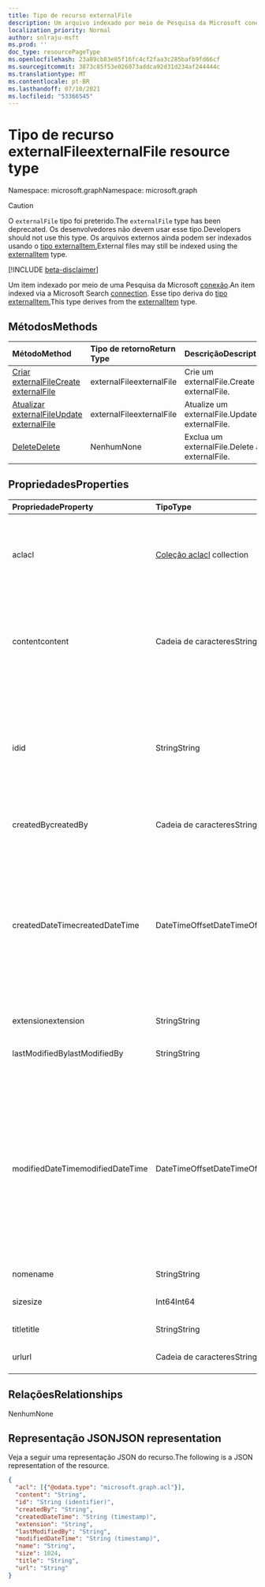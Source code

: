```yaml
---
title: Tipo de recurso externalFile
description: Um arquivo indexado por meio de Pesquisa da Microsoft conexão.
localization_priority: Normal
author: snlraju-msft
ms.prod: ''
doc_type: resourcePageType
ms.openlocfilehash: 23a89cb83e85f16fc4cf2faa3c285bafb9fd66cf
ms.sourcegitcommit: 3873c85f53e026073addca92d31d234af244444c
ms.translationtype: MT
ms.contentlocale: pt-BR
ms.lasthandoff: 07/10/2021
ms.locfileid: "53366545"
---
```

# <a name="externalfile-resource-type"></a><span data-ttu-id="6a500-103">Tipo de recurso externalFile</span><span class="sxs-lookup"><span data-stu-id="6a500-103">externalFile resource type</span></span>

<span data-ttu-id="6a500-104">Namespace: microsoft.graph</span><span class="sxs-lookup"><span data-stu-id="6a500-104">Namespace: microsoft.graph</span></span>

> [!CAUTION]
> <span data-ttu-id="6a500-105">O `externalFile` tipo foi preterido.</span><span class="sxs-lookup"><span data-stu-id="6a500-105">The `externalFile` type has been deprecated.</span></span> <span data-ttu-id="6a500-106">Os desenvolvedores não devem usar esse tipo.</span><span class="sxs-lookup"><span data-stu-id="6a500-106">Developers should not use this type.</span></span> <span data-ttu-id="6a500-107">Os arquivos externos ainda podem ser indexados usando o [tipo externalItem.](externalitem.md)</span><span class="sxs-lookup"><span data-stu-id="6a500-107">External files may still be indexed using the [externalItem](externalitem.md) type.</span></span>

[!INCLUDE [beta-disclaimer](../../includes/beta-disclaimer.md)]

<span data-ttu-id="6a500-108">Um item indexado por meio de uma Pesquisa da Microsoft [conexão](externalconnection.md).</span><span class="sxs-lookup"><span data-stu-id="6a500-108">An item indexed via a Microsoft Search [connection](externalconnection.md).</span></span> <span data-ttu-id="6a500-109">Esse tipo deriva do [tipo externalItem.](externalitem.md)</span><span class="sxs-lookup"><span data-stu-id="6a500-109">This type derives from the [externalItem](externalitem.md) type.</span></span>

## <a name="methods"></a><span data-ttu-id="6a500-110">Métodos</span><span class="sxs-lookup"><span data-stu-id="6a500-110">Methods</span></span>

| <span data-ttu-id="6a500-111">Método</span><span class="sxs-lookup"><span data-stu-id="6a500-111">Method</span></span>                                                        | <span data-ttu-id="6a500-112">Tipo de retorno</span><span class="sxs-lookup"><span data-stu-id="6a500-112">Return Type</span></span>  | <span data-ttu-id="6a500-113">Descrição</span><span class="sxs-lookup"><span data-stu-id="6a500-113">Description</span></span> |
|:--------------------------------------------------------------|:-------------|:--|
| [<span data-ttu-id="6a500-114">Criar externalFile</span><span class="sxs-lookup"><span data-stu-id="6a500-114">Create externalFile</span></span>](../api/externalconnection-put-items.md) | <span data-ttu-id="6a500-115">externalFile</span><span class="sxs-lookup"><span data-stu-id="6a500-115">externalFile</span></span> | <span data-ttu-id="6a500-116">Crie um externalFile.</span><span class="sxs-lookup"><span data-stu-id="6a500-116">Create an externalFile.</span></span> |
| [<span data-ttu-id="6a500-117">Atualizar externalFile</span><span class="sxs-lookup"><span data-stu-id="6a500-117">Update externalFile</span></span>](../api/externalitem-update.md)          | <span data-ttu-id="6a500-118">externalFile</span><span class="sxs-lookup"><span data-stu-id="6a500-118">externalFile</span></span> | <span data-ttu-id="6a500-119">Atualize um externalFile.</span><span class="sxs-lookup"><span data-stu-id="6a500-119">Update an externalFile.</span></span> |
| [<span data-ttu-id="6a500-120">Delete</span><span class="sxs-lookup"><span data-stu-id="6a500-120">Delete</span></span>](../api/externalitem-delete.md)                       | <span data-ttu-id="6a500-121">Nenhum</span><span class="sxs-lookup"><span data-stu-id="6a500-121">None</span></span>         | <span data-ttu-id="6a500-122">Exclua um externalFile.</span><span class="sxs-lookup"><span data-stu-id="6a500-122">Delete an externalFile.</span></span> |

## <a name="properties"></a><span data-ttu-id="6a500-123">Propriedades</span><span class="sxs-lookup"><span data-stu-id="6a500-123">Properties</span></span>

| <span data-ttu-id="6a500-124">Propriedade</span><span class="sxs-lookup"><span data-stu-id="6a500-124">Property</span></span>         | <span data-ttu-id="6a500-125">Tipo</span><span class="sxs-lookup"><span data-stu-id="6a500-125">Type</span></span>                     | <span data-ttu-id="6a500-126">Descrição</span><span class="sxs-lookup"><span data-stu-id="6a500-126">Description</span></span>                    |
|:-----------------|:-------------------------|:-------------------------------|
| <span data-ttu-id="6a500-127">acl</span><span class="sxs-lookup"><span data-stu-id="6a500-127">acl</span></span>              | <span data-ttu-id="6a500-128">[Coleção acl](acl.md)</span><span class="sxs-lookup"><span data-stu-id="6a500-128">[acl](acl.md) collection</span></span> | <span data-ttu-id="6a500-129">Uma matriz de entradas de controle de acesso.</span><span class="sxs-lookup"><span data-stu-id="6a500-129">An array of access control entries.</span></span> <span data-ttu-id="6a500-130">Cada entrada especifica o acesso concedido a um usuário ou grupo.</span><span class="sxs-lookup"><span data-stu-id="6a500-130">Each entry specifies the access granted to a user or group.</span></span> <span data-ttu-id="6a500-131">Obrigatório.</span><span class="sxs-lookup"><span data-stu-id="6a500-131">Required.</span></span> |
| <span data-ttu-id="6a500-132">content</span><span class="sxs-lookup"><span data-stu-id="6a500-132">content</span></span>          | <span data-ttu-id="6a500-133">Cadeia de caracteres</span><span class="sxs-lookup"><span data-stu-id="6a500-133">String</span></span>                   | <span data-ttu-id="6a500-134">Uma representação em texto sem texto do conteúdo do item.</span><span class="sxs-lookup"><span data-stu-id="6a500-134">A plain-text representation of the contents of the item.</span></span> <span data-ttu-id="6a500-135">O texto nesta propriedade é indexado em texto completo.</span><span class="sxs-lookup"><span data-stu-id="6a500-135">The text in this property is full-text indexed.</span></span> <span data-ttu-id="6a500-136">Opcional.</span><span class="sxs-lookup"><span data-stu-id="6a500-136">Optional.</span></span> |
| <span data-ttu-id="6a500-137">id</span><span class="sxs-lookup"><span data-stu-id="6a500-137">id</span></span>               | <span data-ttu-id="6a500-138">String</span><span class="sxs-lookup"><span data-stu-id="6a500-138">String</span></span>                   | <span data-ttu-id="6a500-139">ID exclusiva fornecida pelo desenvolvedor do item dentro do [externalConnection](externalconnection.md).</span><span class="sxs-lookup"><span data-stu-id="6a500-139">Developer-provided unique ID of the item within the containing [externalConnection](externalconnection.md).</span></span> <span data-ttu-id="6a500-140">Deve ser alfanumérico e um máximo de 128 caracteres.</span><span class="sxs-lookup"><span data-stu-id="6a500-140">Must be alphanumeric and a maximum of 128 characters.</span></span> <span data-ttu-id="6a500-141">Obrigatório.</span><span class="sxs-lookup"><span data-stu-id="6a500-141">Required.</span></span> |
| <span data-ttu-id="6a500-142">createdBy</span><span class="sxs-lookup"><span data-stu-id="6a500-142">createdBy</span></span>        | <span data-ttu-id="6a500-143">Cadeia de caracteres</span><span class="sxs-lookup"><span data-stu-id="6a500-143">String</span></span>                   | <span data-ttu-id="6a500-144">O nome do usuário que criou o arquivo.</span><span class="sxs-lookup"><span data-stu-id="6a500-144">The name of the user that created the file.</span></span> |
| <span data-ttu-id="6a500-145">createdDateTime</span><span class="sxs-lookup"><span data-stu-id="6a500-145">createdDateTime</span></span>  | <span data-ttu-id="6a500-146">DateTimeOffset</span><span class="sxs-lookup"><span data-stu-id="6a500-146">DateTimeOffset</span></span>           | <span data-ttu-id="6a500-147">A data e a hora em que o arquivo foi criado.</span><span class="sxs-lookup"><span data-stu-id="6a500-147">The date and time that the file was created.</span></span> <span data-ttu-id="6a500-148">O tipo DateTimeOffset representa informações de data e hora usando o formato ISO 8601 e está sempre no horário UTC.</span><span class="sxs-lookup"><span data-stu-id="6a500-148">The DateTimeOffset type represents date and time information using ISO 8601 format and is always in UTC time.</span></span> <span data-ttu-id="6a500-149">Por exemplo, meia-noite UTC em 1 de janeiro de 2014 é `2014-01-01T00:00:00Z`</span><span class="sxs-lookup"><span data-stu-id="6a500-149">For example, midnight UTC on Jan 1, 2014 is `2014-01-01T00:00:00Z`</span></span> |
| <span data-ttu-id="6a500-150">extension</span><span class="sxs-lookup"><span data-stu-id="6a500-150">extension</span></span>        | <span data-ttu-id="6a500-151">String</span><span class="sxs-lookup"><span data-stu-id="6a500-151">String</span></span>                   | <span data-ttu-id="6a500-152">A extensão de arquivo.</span><span class="sxs-lookup"><span data-stu-id="6a500-152">The file extension.</span></span>            |
| <span data-ttu-id="6a500-153">lastModifiedBy</span><span class="sxs-lookup"><span data-stu-id="6a500-153">lastModifiedBy</span></span>   | <span data-ttu-id="6a500-154">String</span><span class="sxs-lookup"><span data-stu-id="6a500-154">String</span></span>                   | <span data-ttu-id="6a500-155">O nome do usuário que modificou o arquivo pela última vez.</span><span class="sxs-lookup"><span data-stu-id="6a500-155">The name of the user that last modified the file.</span></span> |
| <span data-ttu-id="6a500-156">modifiedDateTime</span><span class="sxs-lookup"><span data-stu-id="6a500-156">modifiedDateTime</span></span> | <span data-ttu-id="6a500-157">DateTimeOffset</span><span class="sxs-lookup"><span data-stu-id="6a500-157">DateTimeOffset</span></span>           | <span data-ttu-id="6a500-158">A data e a hora em que o arquivo foi modificado pela última vez.</span><span class="sxs-lookup"><span data-stu-id="6a500-158">The date and time that the file was last modified.</span></span> <span data-ttu-id="6a500-159">O tipo DateTimeOffset representa informações de data e hora usando o formato ISO 8601 e está sempre no horário UTC.</span><span class="sxs-lookup"><span data-stu-id="6a500-159">The DateTimeOffset type represents date and time information using ISO 8601 format and is always in UTC time.</span></span> <span data-ttu-id="6a500-160">Por exemplo, meia-noite UTC em 1 de janeiro de 2014 é `2014-01-01T00:00:00Z`</span><span class="sxs-lookup"><span data-stu-id="6a500-160">For example, midnight UTC on Jan 1, 2014 is `2014-01-01T00:00:00Z`</span></span> |
| <span data-ttu-id="6a500-161">nome</span><span class="sxs-lookup"><span data-stu-id="6a500-161">name</span></span>             | <span data-ttu-id="6a500-162">String</span><span class="sxs-lookup"><span data-stu-id="6a500-162">String</span></span>                   | <span data-ttu-id="6a500-163">O nome do arquivo.</span><span class="sxs-lookup"><span data-stu-id="6a500-163">The file name.</span></span> <span data-ttu-id="6a500-164">Obrigatório.</span><span class="sxs-lookup"><span data-stu-id="6a500-164">Required.</span></span>       |
| <span data-ttu-id="6a500-165">size</span><span class="sxs-lookup"><span data-stu-id="6a500-165">size</span></span>             | <span data-ttu-id="6a500-166">Int64</span><span class="sxs-lookup"><span data-stu-id="6a500-166">Int64</span></span>                    | <span data-ttu-id="6a500-167">O tamanho do arquivo em bytes.</span><span class="sxs-lookup"><span data-stu-id="6a500-167">The size of the file in bytes.</span></span> |
| <span data-ttu-id="6a500-168">title</span><span class="sxs-lookup"><span data-stu-id="6a500-168">title</span></span>            | <span data-ttu-id="6a500-169">String</span><span class="sxs-lookup"><span data-stu-id="6a500-169">String</span></span>                   | <span data-ttu-id="6a500-170">O título do arquivo.</span><span class="sxs-lookup"><span data-stu-id="6a500-170">The title of the file.</span></span>         |
| <span data-ttu-id="6a500-171">url</span><span class="sxs-lookup"><span data-stu-id="6a500-171">url</span></span>              | <span data-ttu-id="6a500-172">Cadeia de caracteres</span><span class="sxs-lookup"><span data-stu-id="6a500-172">String</span></span>                   | <span data-ttu-id="6a500-173">A URL para acessar o arquivo.</span><span class="sxs-lookup"><span data-stu-id="6a500-173">The URL to access the file.</span></span> <span data-ttu-id="6a500-174">Obrigatório.</span><span class="sxs-lookup"><span data-stu-id="6a500-174">Required.</span></span> |

## <a name="relationships"></a><span data-ttu-id="6a500-175">Relações</span><span class="sxs-lookup"><span data-stu-id="6a500-175">Relationships</span></span>

<span data-ttu-id="6a500-176">Nenhum</span><span class="sxs-lookup"><span data-stu-id="6a500-176">None</span></span>

## <a name="json-representation"></a><span data-ttu-id="6a500-177">Representação JSON</span><span class="sxs-lookup"><span data-stu-id="6a500-177">JSON representation</span></span>

<span data-ttu-id="6a500-178">Veja a seguir uma representação JSON do recurso.</span><span class="sxs-lookup"><span data-stu-id="6a500-178">The following is a JSON representation of the resource.</span></span>

<!-- {
  "blockType": "resource",
  "optionalProperties": [

  ],
  "@odata.type": "microsoft.graph.externalFile",
  "baseType": "microsoft.graph.externalItem"
}-->

```json
{
  "acl": [{"@odata.type": "microsoft.graph.acl"}],
  "content": "String",
  "id": "String (identifier)",
  "createdBy": "String",
  "createdDateTime": "String (timestamp)",
  "extension": "String",
  "lastModifiedBy": "String",
  "modifiedDateTime": "String (timestamp)",
  "name": "String",
  "size": 1024,
  "title": "String",
  "url": "String"
}
```

<!-- uuid: 16cd6b66-4b1a-43a1-adaf-3a886856ed98
2019-02-04 14:57:30 UTC -->
<!-- {
  "type": "#page.annotation",
  "description": "externalFile resource",
  "keywords": "",
  "section": "documentation",
  "tocPath": ""
}-->



